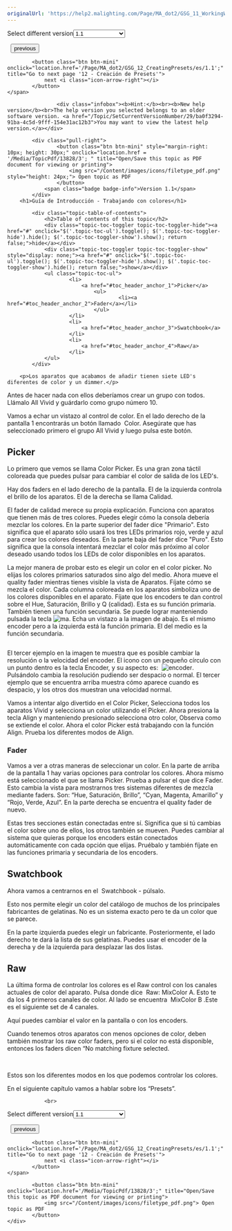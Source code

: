 ```yaml
---
originalUrl: 'https://help2.malighting.com/Page/MA_dot2/GSG_11_WorkingWithColors/es/1.1'
---
```


<div class="topic-navigation">

<div class="pull-right">
	<span class="pull-left">


<div class="pull-left">
<form action="/Topic/SetCurrentVersionNumber" class="form-inline" id="frmTagSelector" method="post">	<span class="form-mini">
		<div class="input-prepend"><span class="add-on">Select different version</span><select autocomplete="off" id="versionNumberId" name="versionNumberId" onchange="$(this).closest('#frmTagSelector').submit();" style="width: 120px;"><option value="">- latest -</option>
<option selected="selected" value="3">1.1</option>
<option value="7">1.2</option>
<option value="12">1.3</option>
<option value="16">1.5</option>
<option value="29">1.9</option>
</select></div>
		<input data-val="true" data-val-number="The field Int32 must be a number." data-val-required="The Int32 field is required." id="ProductId" name="ProductId" type="hidden" value="7">
		<input id="CurrentGuid" name="CurrentGuid" type="hidden" value="ba0f3294-91ba-4c5d-9fff-154e31ac12b3">
	</span>
</form></div>&nbsp;	</span>
	<span class="pull-right" style="white-space: nowrap;">
			<button class="btn btn-mini" onclick="location.href='/Page/MA_dot2/GSG_10_AddingLedFixtures/es/1.1'; " title="Go to previous page '10 - Agregando aparatos LED'">
				<i class="icon-arrow-left"></i> previous
			</button>

			<button class="btn btn-mini" onclick="location.href='/Page/MA_dot2/GSG_12_CreatingPresets/es/1.1';" title="Go to next page '12 - Creación de Presets'">
				next <i class="icon-arrow-right"></i> 
			</button>
	</span>
</div>
<div class="clear-fix" style="margin-bottom: 10px"></div>
</div>

					<div class="infobox"><b>Hint:</b><br><b>New help version</b><br>The help version you selected belongs to an older software version. <a href="/Topic/SetCurrentVersionNumber/29/ba0f3294-91ba-4c5d-9fff-154e31ac12b3">You may want to view the latest help version.</a></div>

			<div class="pull-right">
					<button class="btn btn-mini" style="margin-right: 10px; height: 30px;" onclick="location.href = '/Media/TopicPdf/13828/3'; " title="Open/Save this topic as PDF document for viewing or printing">
						<img src="/Content/images/icons/filetype_pdf.png" style="height: 24px;"> Open topic as PDF
					</button>
				<span class="badge badge-info">Version 1.1</span>
			</div>
		<h1>Guía de Introducción - Trabajando con colores</h1>

			<div class="topic-table-of-contents">
				<h2>Table of contents of this topic</h2>
				<div class="topic-toc-toggler topic-toc-toggler-hide"><a href="#" onclick="$('.topic-toc-ul').toggle(); $('.topic-toc-toggler-hide').hide(); $('.topic-toc-toggler-show').show(); return false;">hide</a></div>
				<div class="topic-toc-toggler topic-toc-toggler-show" style="display: none;"><a href="#" onclick="$('.topic-toc-ul').toggle(); $('.topic-toc-toggler-hide').show(); $('.topic-toc-toggler-show').hide(); return false;">show</a></div>
				<ul class="topic-toc-ul">
						<li>
							<a href="#toc_header_anchor_1">Picker</a>
								<ul>
										<li><a href="#toc_header_anchor_2">Fader</a></li>
								</ul>
						</li>
						<li>
							<a href="#toc_header_anchor_3">Swatchbook</a>
						</li>
						<li>
							<a href="#toc_header_anchor_4">Raw</a>
						</li>
				</ul>
			</div>

		<p>Los aparatos que acabamos de añadir tienen siete LED's diferentes de color y un dimmer.</p>

<p>Antes de hacer nada con ellos deberíamos crear un grupo con todos. Llámalo All Vivid y guárdarlo como grupo número 10.</p>

<p>Vamos a echar un vistazo al control de color. En el lado derecho de la pantalla 1 encontrarás un botón llamado&nbsp;​ <span class="softkey">Color</span>. Asegúrate que has seleccionado primero el grupo All Vivid y luego pulsa este botón.</p>

<a name="toc_header_anchor_1" id="toc_header_anchor_1" class="topic-toc-item"></a><h2>Picker</h2>

<p>Lo primero que vemos se llama Color Picker. Es una gran zona táctil coloreada que puedes pulsar para cambiar el color de salida de los LED's.</p>

<p>Hay dos faders en el lado derecho de la pantalla. El de la izquierda controla el brillo de los aparatos. El de la derecha se llama Calidad.&nbsp;</p>

<p>El fader de calidad merece su propia explicación. Funciona con aparatos que tienen más de tres colores. Puedes elegir cómo la consola debería mezclar los colores. En la parte superior del fader dice "Primario". Esto significa que el aparato sólo usará los tres LEDs primarios rojo, verde y azul para crear los colores deseados. En la parte baja del fader dice "Puro". Esto significa que la consola intentará mezclar el color más próximo al color deseado usando todos los LEDs de color disponibles en los aparatos.</p>

<p>La mejor manera de probar esto es elegir un color en el color picker. No elijas los colores primarios saturados sino algo del medio. Ahora mueve el quality fader mientras tienes visible la vista de Aparatos. Fíjate cómo se mezcla el color. Cada columna coloreada en los aparatos simboliza uno de los colores disponibles en el aparato. Fíjate que los encoders te dan control sobre el Hue, Saturación, Brillo y Q (calidad). Esta es su función primaria. También tienen una función secundaria. Se puede lograr manteniendo pulsada la tecla <span class="hardkey"><img alt="ma" src="/Media/Mlg/ma.png"></span>. Echa un vistazo a la imagen de abajo. Es el mismo encoder pero a la izquierda está la función primaria. El del medio es la función secundaria.</p>

<p><img alt="" src="/Media/Image/Dot2_GettingStarted_WorkingWithColors_01_1-0.png"></p>

<p>El tercer ejemplo en la imagen te muestra que es posible cambiar la resolución o la velocidad del encoder. El icono con un pequeño círculo con un punto dentro es la tecla Encoder, y su aspecto es:&nbsp; <span class="hardkey"><img alt="encoder" src="/Media/Mlg/encoder.png"></span>. Pulsándolo cambia la resolución pudiendo ser despacio o normal. El tercer ejemplo que se encuentra arriba muestra cómo aparece cuando es despacio, y los otros dos muestran una velocidad normal.</p>

<p>Vamos a intentar algo divertido en el Color Picker, Selecciona todos los aparatos Vivid y selecciona un color utilizando el Picker. Ahora presiona la tecla&nbsp;<span class="hardkey">Align</span> y manteniendo presionado selecciona otro color, Observa como se extiende el color. Ahora el color Picker está trabajando con la función Align. Prueba los diferentes modos de Align.</p>

<a name="toc_header_anchor_2" id="toc_header_anchor_2" class="topic-toc-item"></a><h3>Fader</h3>

<p>Vamos a ver a otras maneras de seleccionar un color. En la parte de arriba de la pantalla 1 hay varias opciones para controlar los colores. Ahora mismo está seleccionado el que se llama&nbsp;<span class="softkey">Picker</span>. Prueba a pulsar el que dice Fader. Esto cambia la vista para mostrarnos tres sistemas diferentes de mezcla mediante faders. Son: “Hue, Saturación, Brillo”, “Cyan, Magenta, Amarillo” y “Rojo, Verde, Azul”. En la parte derecha se encuentra el quality fader de nuevo.</p>

<p>Estas tres secciones están conectadas entre sí. Significa que si tú cambias el color sobre uno de ellos, los otros también se mueven. Puedes cambiar al sistema que quieras porque los&nbsp;encoders están conectados automáticamente con cada opción que elijas. Pruébalo y también fíjate en las funciones primaria y secundaria de los encoders.</p>

<a name="toc_header_anchor_3" id="toc_header_anchor_3" class="topic-toc-item"></a><h2>Swatchbook</h2>

<p>Ahora vamos a centrarnos en el&nbsp; <span class="softkey">Swatchbook</span> - púlsalo.</p>

<p>Esto nos permite elegir un color del catálogo de muchos de los principales fabricantes de gelatinas. No es un sistema exacto pero te da un color que se parece.</p>

<p>En la parte izquierda puedes elegir un fabricante. Posteriormente, el lado derecho te dará la lista de sus gelatinas. Puedes usar el encoder de la derecha y de la izquierda para desplazar las dos listas.&nbsp;</p>

<a name="toc_header_anchor_4" id="toc_header_anchor_4" class="topic-toc-item"></a><h2>Raw</h2>

<p>La última forma de controlar los colores es el Raw control con los canales actuales de color del aparato. Pulsa donde dice&nbsp; <span class="softkey">Raw:&nbsp;MixColor A</span>. Esto te da los 4 primeros canales de color. Al lado se encuentra&nbsp;<span class="softkey"> MixColor B</span>&nbsp;.Este es el siguiente set de 4 canales.</p>

<p>Aquí puedes cambiar el valor en la pantalla o con los encoders.</p>

<p>Cuando tenemos otros aparatos con menos opciones de color, deben también mostrar los raw color faders, pero si el color no está disponible, entonces los faders dicen “No matching fixture selected.</p>

<p>&nbsp;</p>

<p>Estos son los diferentes modos en los que podemos controlar los colores.</p>

<p>En el siguiente capítulo vamos a hablar sobre los “Presets”.</p>


				<br>
<div class="topic-navigation">

<div class="pull-right">
	<span class="pull-left">


<div class="pull-left">
<form action="/Topic/SetCurrentVersionNumber" class="form-inline" id="frmTagSelector" method="post">	<span class="form-mini">
		<div class="input-prepend"><span class="add-on">Select different version</span><select autocomplete="off" id="versionNumberId" name="versionNumberId" onchange="$(this).closest('#frmTagSelector').submit();" style="width: 120px;"><option value="">- latest -</option>
<option selected="selected" value="3">1.1</option>
<option value="7">1.2</option>
<option value="12">1.3</option>
<option value="16">1.5</option>
<option value="29">1.9</option>
</select></div>
		<input data-val="true" data-val-number="The field Int32 must be a number." data-val-required="The Int32 field is required." id="ProductId" name="ProductId" type="hidden" value="7">
		<input id="CurrentGuid" name="CurrentGuid" type="hidden" value="ba0f3294-91ba-4c5d-9fff-154e31ac12b3">
	</span>
</form></div>&nbsp;	</span>
	<span class="pull-right" style="white-space: nowrap;">
			<button class="btn btn-mini" onclick="location.href='/Page/MA_dot2/GSG_10_AddingLedFixtures/es/1.1'; " title="Go to previous page '10 - Agregando aparatos LED'">
				<i class="icon-arrow-left"></i> previous
			</button>

			<button class="btn btn-mini" onclick="location.href='/Page/MA_dot2/GSG_12_CreatingPresets/es/1.1';" title="Go to next page '12 - Creación de Presets'">
				next <i class="icon-arrow-right"></i> 
			</button>
	</span>
</div>
	<div class="clear-fix"></div>
	<div class="pull-right">
	
			<button class="btn btn-mini" onclick="location.href='/Media/TopicPdf/13828/3';" title="Open/Save this topic as PDF document for viewing or printing">
				<img src="/Content/images/icons/filetype_pdf.png"> Open topic as PDF
			</button>
	</div>
<div class="clear-fix" style="margin-bottom: 10px"></div>
</div>

	
